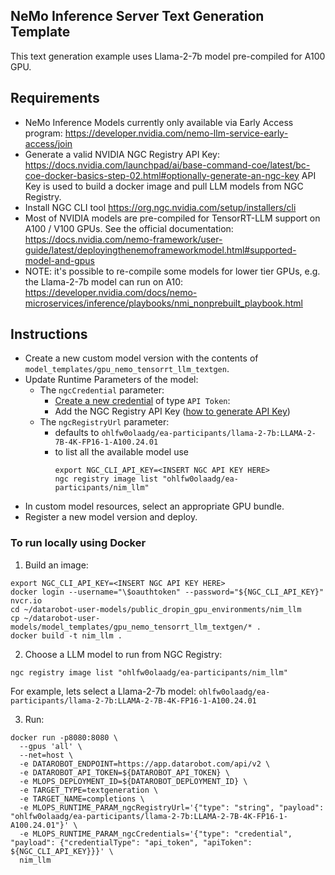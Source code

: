 ## NeMo Inference Server Text Generation Template

This text generation example uses Llama-2-7b model pre-compiled for A100 GPU.

## Requirements
- NeMo Inference Models currently only available via Early Access program:
https://developer.nvidia.com/nemo-llm-service-early-access/join
- Generate a valid NVIDIA NGC Registry API Key:
https://docs.nvidia.com/launchpad/ai/base-command-coe/latest/bc-coe-docker-basics-step-02.html#optionally-generate-an-ngc-key
API Key is used to build a docker image and pull LLM models from NGC Registry.
- Install NGC CLI tool https://org.ngc.nvidia.com/setup/installers/cli
- Most of NVIDIA models are pre-compiled for TensorRT-LLM support on A100 / V100 GPUs. See the official documentation:
https://docs.nvidia.com/nemo-framework/user-guide/latest/deployingthenemoframeworkmodel.html#supported-model-and-gpus
- NOTE: it's possible to re-compile some models for lower tier GPUs, e.g. the Llama-2-7b model can run on A10:
https://developer.nvidia.com/docs/nemo-microservices/inference/playbooks/nmi_nonprebuilt_playbook.html

## Instructions

- Create a new custom model version with the contents of `model_templates/gpu_nemo_tensorrt_llm_textgen`.
- Update Runtime Parameters of the model:
  - The `ngcCredential` parameter:
    - [Create a new credential](https://docs.datarobot.com/en/docs/data/connect-data/stored-creds.html#credentials-management) of type `API Token`:
    - Add the NGC Registry API Key ([how to generate API Key](https://docs.nvidia.com/launchpad/ai/base-command-coe/latest/bc-coe-docker-basics-step-02.html#optionally-generate-an-ngc-key))
  - The `ngcRegistryUrl` parameter:
    - defaults to `ohlfw0olaadg/ea-participants/llama-2-7b:LLAMA-2-7B-4K-FP16-1-A100.24.01`
    - to list all the available model use
        ```shell
        export NGC_CLI_API_KEY=<INSERT NGC API KEY HERE>
        ngc registry image list "ohlfw0olaadg/ea-participants/nim_llm"
        ```
- In custom model resources, select an appropriate GPU bundle.
- Register a new model version and deploy.


### To run locally using Docker

1. Build an image:
```shell
export NGC_CLI_API_KEY=<INSERT NGC API KEY HERE>
docker login --username="\$oauthtoken" --password="${NGC_CLI_API_KEY}" nvcr.io
cd ~/datarobot-user-models/public_dropin_gpu_environments/nim_llm
cp ~/datarobot-user-models/model_templates/gpu_nemo_tensorrt_llm_textgen/* .
docker build -t nim_llm .
```

2. Choose a LLM model to run from NGC Registry:
```shell
ngc registry image list "ohlfw0olaadg/ea-participants/nim_llm"
```
For example, lets select a Llama-2-7b model: `ohlfw0olaadg/ea-participants/llama-2-7b:LLAMA-2-7B-4K-FP16-1-A100.24.01`

3. Run:
```shell
docker run -p8080:8080 \
  --gpus 'all' \
  --net=host \
  -e DATAROBOT_ENDPOINT=https://app.datarobot.com/api/v2 \
  -e DATAROBOT_API_TOKEN=${DATAROBOT_API_TOKEN} \
  -e MLOPS_DEPLOYMENT_ID=${DATAROBOT_DEPLOYMENT_ID} \
  -e TARGET_TYPE=textgeneration \
  -e TARGET_NAME=completions \
  -e MLOPS_RUNTIME_PARAM_ngcRegistryUrl='{"type": "string", "payload": "ohlfw0olaadg/ea-participants/llama-2-7b:LLAMA-2-7B-4K-FP16-1-A100.24.01"}' \
  -e MLOPS_RUNTIME_PARAM_ngcCredentials='{"type": "credential", "payload": {"credentialType": "api_token", "apiToken": ${NGC_CLI_API_KEY}}}' \
  nim_llm
```
